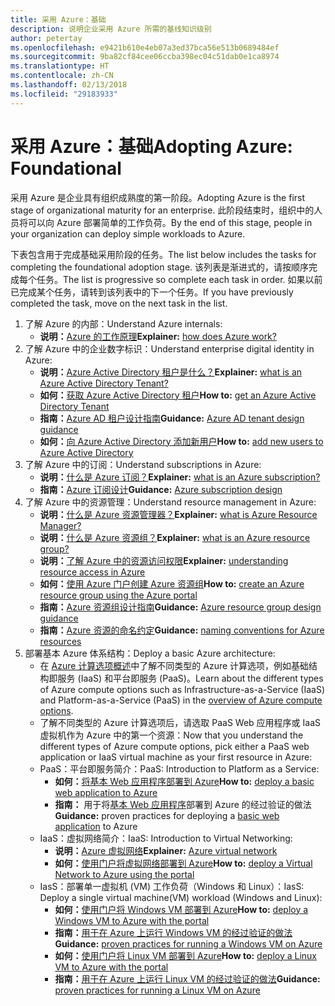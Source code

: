 ```yaml
---
title: 采用 Azure：基础
description: 说明企业采用 Azure 所需的基线知识级别
author: petertay
ms.openlocfilehash: e9421b610e4eb07a3ed37bca56e513b0689484ef
ms.sourcegitcommit: 9ba82cf84cee06ccba398ec04c51dab0e1ca8974
ms.translationtype: HT
ms.contentlocale: zh-CN
ms.lasthandoff: 02/13/2018
ms.locfileid: "29183933"
---
```

# <a name="adopting-azure-foundational"></a><span data-ttu-id="4242e-103">采用 Azure：基础</span><span class="sxs-lookup"><span data-stu-id="4242e-103">Adopting Azure: Foundational</span></span>

<span data-ttu-id="4242e-104">采用 Azure 是企业具有组织成熟度的第一阶段。</span><span class="sxs-lookup"><span data-stu-id="4242e-104">Adopting Azure is the first stage of organizational maturity for an enterprise.</span></span> <span data-ttu-id="4242e-105">此阶段结束时，组织中的人员将可以向 Azure 部署简单的工作负荷。</span><span class="sxs-lookup"><span data-stu-id="4242e-105">By the end of this stage, people in your organization can deploy simple workloads to Azure.</span></span>

<span data-ttu-id="4242e-106">下表包含用于完成基础采用阶段的任务。</span><span class="sxs-lookup"><span data-stu-id="4242e-106">The list below includes the tasks for completing the foundational adoption stage.</span></span> <span data-ttu-id="4242e-107">该列表是渐进式的，请按顺序完成每个任务。</span><span class="sxs-lookup"><span data-stu-id="4242e-107">The list is progressive so complete each task in order.</span></span> <span data-ttu-id="4242e-108">如果以前已完成某个任务，请转到该列表中的下一个任务。</span><span class="sxs-lookup"><span data-stu-id="4242e-108">If you have previously completed the task, move on the next task in the list.</span></span> 

1. <span data-ttu-id="4242e-109">了解 Azure 的内部：</span><span class="sxs-lookup"><span data-stu-id="4242e-109">Understand Azure internals:</span></span>
    - <span data-ttu-id="4242e-110">**说明：**[Azure 的工作原理](azure-explainer.md)</span><span class="sxs-lookup"><span data-stu-id="4242e-110">**Explainer:** [how does Azure work?](azure-explainer.md)</span></span>
2. <span data-ttu-id="4242e-111">了解 Azure 中的企业数字标识：</span><span class="sxs-lookup"><span data-stu-id="4242e-111">Understand enterprise digital identity in Azure:</span></span>
    - <span data-ttu-id="4242e-112">**说明：**[Azure Active Directory 租户是什么？](tenant-explainer.md)</span><span class="sxs-lookup"><span data-stu-id="4242e-112">**Explainer:** [what is an Azure Active Directory Tenant?](tenant-explainer.md)</span></span>
    - <span data-ttu-id="4242e-113">**如何：**[获取 Azure Active Directory 租户](/azure/active-directory/develop/active-directory-howto-tenant?toc=/azure/architecture/cloud-adoption-guide/toc.json)</span><span class="sxs-lookup"><span data-stu-id="4242e-113">**How to:** [get an Azure Active Directory Tenant](/azure/active-directory/develop/active-directory-howto-tenant?toc=/azure/architecture/cloud-adoption-guide/toc.json)</span></span>
    - <span data-ttu-id="4242e-114">**指南：**[Azure AD 租户设计指南](tenant.md)</span><span class="sxs-lookup"><span data-stu-id="4242e-114">**Guidance:** [Azure AD tenant design guidance](tenant.md)</span></span>
    - <span data-ttu-id="4242e-115">**如何：**[向 Azure Active Directory 添加新用户](/azure/active-directory/add-users-azure-active-directory?toc=/azure/architecture/cloud-adoption-guide/toc.json)</span><span class="sxs-lookup"><span data-stu-id="4242e-115">**How to:** [add new users to Azure Active Directory](/azure/active-directory/add-users-azure-active-directory?toc=/azure/architecture/cloud-adoption-guide/toc.json)</span></span>    
3. <span data-ttu-id="4242e-116">了解 Azure 中的订阅：</span><span class="sxs-lookup"><span data-stu-id="4242e-116">Understand subscriptions in Azure:</span></span>
    - <span data-ttu-id="4242e-117">**说明：**[什么是 Azure 订阅？](subscription-explainer.md)</span><span class="sxs-lookup"><span data-stu-id="4242e-117">**Explainer:** [what is an Azure subscription?](subscription-explainer.md)</span></span>
    - <span data-ttu-id="4242e-118">**指南：**[Azure 订阅设计](subscription.md)</span><span class="sxs-lookup"><span data-stu-id="4242e-118">**Guidance:** [Azure subscription design](subscription.md)</span></span>
4. <span data-ttu-id="4242e-119">了解 Azure 中的资源管理：</span><span class="sxs-lookup"><span data-stu-id="4242e-119">Understand resource management in Azure:</span></span> 
    - <span data-ttu-id="4242e-120">**说明：**[什么是 Azure 资源管理器？](resource-manager-explainer.md)</span><span class="sxs-lookup"><span data-stu-id="4242e-120">**Explainer:** [what is Azure Resource Manager?](resource-manager-explainer.md)</span></span>
    - <span data-ttu-id="4242e-121">**说明：**[什么是 Azure 资源组？](resource-group-explainer.md)</span><span class="sxs-lookup"><span data-stu-id="4242e-121">**Explainer:** [what is an Azure resource group?](resource-group-explainer.md)</span></span>
    - <span data-ttu-id="4242e-122">**说明：**[了解 Azure 中的资源访问权限](/azure/active-directory/active-directory-understanding-resource-access?toc=/azure/architecture/cloud-adoption-guide/toc.json)</span><span class="sxs-lookup"><span data-stu-id="4242e-122">**Explainer:** [understanding resource access in Azure](/azure/active-directory/active-directory-understanding-resource-access?toc=/azure/architecture/cloud-adoption-guide/toc.json)</span></span>
    - <span data-ttu-id="4242e-123">**如何：**[使用 Azure 门户创建 Azure 资源组](/azure/azure-resource-manager/resource-group-portal?toc=/azure/architecture/cloud-adoption-guide/toc.json)</span><span class="sxs-lookup"><span data-stu-id="4242e-123">**How to:** [create an Azure resource group using the Azure portal](/azure/azure-resource-manager/resource-group-portal?toc=/azure/architecture/cloud-adoption-guide/toc.json)</span></span>
    - <span data-ttu-id="4242e-124">**指南：**[Azure 资源组设计指南](resource-group.md)</span><span class="sxs-lookup"><span data-stu-id="4242e-124">**Guidance:** [Azure resource group design guidance](resource-group.md)</span></span>
    - <span data-ttu-id="4242e-125">**指南：**[Azure 资源的命名约定](/azure/architecture/best-practices/naming-conventions?toc=/azure/architecture/cloud-adoption-guide/toc.json)</span><span class="sxs-lookup"><span data-stu-id="4242e-125">**Guidance:** [naming conventions for Azure resources](/azure/architecture/best-practices/naming-conventions?toc=/azure/architecture/cloud-adoption-guide/toc.json)</span></span>
5. <span data-ttu-id="4242e-126">部署基本 Azure 体系结构：</span><span class="sxs-lookup"><span data-stu-id="4242e-126">Deploy a basic Azure architecture:</span></span>
    - <span data-ttu-id="4242e-127">在 [Azure 计算选项概述](/azure/architecture/guide/technology-choices/compute-overview?toc=/azure/architecture/cloud-adoption-guide/toc.json)中了解不同类型的 Azure 计算选项，例如基础结构即服务 (IaaS) 和平台即服务 (PaaS)。</span><span class="sxs-lookup"><span data-stu-id="4242e-127">Learn about the different types of Azure compute options such as Infrastructure-as-a-Service (IaaS) and Platform-as-a-Service (PaaS) in the [overview of Azure compute options](/azure/architecture/guide/technology-choices/compute-overview?toc=/azure/architecture/cloud-adoption-guide/toc.json).</span></span>
    - <span data-ttu-id="4242e-128">了解不同类型的 Azure 计算选项后，请选取 PaaS Web 应用程序或 IaaS 虚拟机作为 Azure 中的第一个资源：</span><span class="sxs-lookup"><span data-stu-id="4242e-128">Now that you understand the different types of Azure compute options, pick either a PaaS web application or IaaS virtual machine as your first resource in Azure:</span></span>
    - <span data-ttu-id="4242e-129">PaaS：平台即服务简介：</span><span class="sxs-lookup"><span data-stu-id="4242e-129">PaaS: Introduction to Platform as a Service:</span></span>
        - <span data-ttu-id="4242e-130">**如何：**[将基本 Web 应用程序部署到 Azure](/azure/app-service/app-service-web-overview?toc=/azure/architecture/cloud-adoption-guide/toc.json)</span><span class="sxs-lookup"><span data-stu-id="4242e-130">**How to:** [deploy a basic web application to Azure](/azure/app-service/app-service-web-overview?toc=/azure/architecture/cloud-adoption-guide/toc.json)</span></span>
        - <span data-ttu-id="4242e-131">**指南：** 用于将[基本 Web 应用程序](/azure/architecture/reference-architectures/app-service-web-app/basic-web-app?toc=/azure/architecture/cloud-adoption-guide/toc.json)部署到 Azure 的经过验证的做法</span><span class="sxs-lookup"><span data-stu-id="4242e-131">**Guidance:** proven practices for deploying a [basic web application](/azure/architecture/reference-architectures/app-service-web-app/basic-web-app?toc=/azure/architecture/cloud-adoption-guide/toc.json) to Azure</span></span>
    - <span data-ttu-id="4242e-132">IaaS：虚拟网络简介：</span><span class="sxs-lookup"><span data-stu-id="4242e-132">IaaS: Introduction to Virtual Networking:</span></span>
        - <span data-ttu-id="4242e-133">**说明：**[Azure 虚拟网络](/azure/virtual-network/virtual-networks-overview?toc=/azure/architecture/cloud-adoption-guide/toc.json)</span><span class="sxs-lookup"><span data-stu-id="4242e-133">**Explainer:** [Azure virtual network](/azure/virtual-network/virtual-networks-overview?toc=/azure/architecture/cloud-adoption-guide/toc.json)</span></span>
        - <span data-ttu-id="4242e-134">**如何：**[使用门户将虚拟网络部署到 Azure](/azure/virtual-network/virtual-networks-create-vnet-arm-pportal?toc=/azure/architecture/cloud-adoption-guide/toc.json)</span><span class="sxs-lookup"><span data-stu-id="4242e-134">**How to:** [deploy a Virtual Network to Azure using the portal](/azure/virtual-network/virtual-networks-create-vnet-arm-pportal?toc=/azure/architecture/cloud-adoption-guide/toc.json)</span></span>
    - <span data-ttu-id="4242e-135">IasS：部署单一虚拟机 (VM) 工作负荷（Windows 和 Linux）：</span><span class="sxs-lookup"><span data-stu-id="4242e-135">IasS: Deploy a single virtual machine(VM) workload (Windows and Linux):</span></span>
        - <span data-ttu-id="4242e-136">**如何：**[使用门户将 Windows VM 部署到 Azure](/azure/virtual-machines/windows/quick-create-portal?toc=/azure/architecture/cloud-adoption-guide/toc.json)</span><span class="sxs-lookup"><span data-stu-id="4242e-136">**How to:** [deploy a Windows VM to Azure with the portal](/azure/virtual-machines/windows/quick-create-portal?toc=/azure/architecture/cloud-adoption-guide/toc.json)</span></span>
        - <span data-ttu-id="4242e-137">**指南：**[用于在 Azure 上运行 Windows VM 的经过验证的做法](/azure/architecture/reference-architectures/virtual-machines-windows/single-vm?toc=/azure/architecture/cloud-adoption-guide/toc.json)</span><span class="sxs-lookup"><span data-stu-id="4242e-137">**Guidance:** [proven practices for running a Windows VM on Azure](/azure/architecture/reference-architectures/virtual-machines-windows/single-vm?toc=/azure/architecture/cloud-adoption-guide/toc.json)</span></span>
        - <span data-ttu-id="4242e-138">**如何：**[使用门户将 Linux VM 部署到 Azure](/azure/virtual-machines/linux/quick-create-portal?toc=/azure/architecture/cloud-adoption-guide/toc.json)</span><span class="sxs-lookup"><span data-stu-id="4242e-138">**How to:** [deploy a Linux VM to Azure with the portal](/azure/virtual-machines/linux/quick-create-portal?toc=/azure/architecture/cloud-adoption-guide/toc.json)</span></span>
        - <span data-ttu-id="4242e-139">**指南：**[用于在 Azure 上运行 Linux VM 的经过验证的做法](/azure/architecture/reference-architectures/virtual-machines-linux/single-vm?toc=/azure/architecture/cloud-adoption-guide/toc.json)</span><span class="sxs-lookup"><span data-stu-id="4242e-139">**Guidance:** [proven practices for running a Linux VM on Azure](/azure/architecture/reference-architectures/virtual-machines-linux/single-vm?toc=/azure/architecture/cloud-adoption-guide/toc.json)</span></span>
